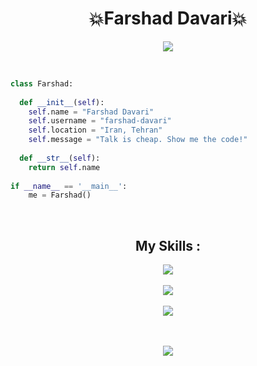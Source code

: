 <h1 align="center">
💥Farshad Davari💥
</h1>
<p align="center">
  <a href="https://github.com/DenverCoder1/readme-typing-svg"><img src="https://readme-typing-svg.herokuapp.com?lines=Web+Developer&center=true"></a>
</p>  

</br>

```python
class Farshad:
    
  def __init__(self):
    self.name = "Farshad Davari"
    self.username = "farshad-davari"
    self.location = "Iran, Tehran"
    self.message = "Talk is cheap. Show me the code!"
    
  def __str__(self):
    return self.name
    
if __name__ == '__main__':
    me = Farshad()
```

</br>

<div align="center">
  <h2>My Skills : </h2>
  <img src="https://img.shields.io/badge/Blockchain-The%20Master's%20Thesis-purple/?style=for-the-badge&logo=appveyor">
  </br>
  </br>
  <img src="https://img.shields.io/badge/HTML%20%26%20CSS-The%20Magic%20Tools-ff69b4">
  </br>
  </br>
  <img src="https://img.shields.io/badge/Javascript-My%20Best%20Language-yellow">
</div>

</br>
</br>

<p align="center">
<img src="https://github-readme-stats.vercel.app/api/top-langs/?username=farshad-davari&theme=great-gatsby&layout=compact&card_width=445)](https://github.com/anuraghazra/github-readme-stats">
</p>
